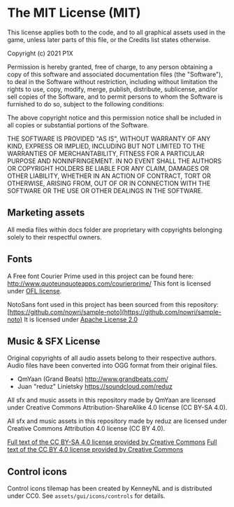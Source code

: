 # The MIT License (MIT)
This license applies both to the code, and to all graphical assets used in the game, unless later parts of this file, or the Credits list states otherwise.

Copyright (c) 2021 P1X

Permission is hereby granted, free of charge, to any person obtaining a copy
of this software and associated documentation files (the "Software"), to deal
in the Software without restriction, including without limitation the rights
to use, copy, modify, merge, publish, distribute, sublicense, and/or sell
copies of the Software, and to permit persons to whom the Software is
furnished to do so, subject to the following conditions:

The above copyright notice and this permission notice shall be included in all
copies or substantial portions of the Software.

THE SOFTWARE IS PROVIDED "AS IS", WITHOUT WARRANTY OF ANY KIND, EXPRESS OR
IMPLIED, INCLUDING BUT NOT LIMITED TO THE WARRANTIES OF MERCHANTABILITY,
FITNESS FOR A PARTICULAR PURPOSE AND NONINFRINGEMENT. IN NO EVENT SHALL THE
AUTHORS OR COPYRIGHT HOLDERS BE LIABLE FOR ANY CLAIM, DAMAGES OR OTHER
LIABILITY, WHETHER IN AN ACTION OF CONTRACT, TORT OR OTHERWISE, ARISING FROM,
OUT OF OR IN CONNECTION WITH THE SOFTWARE OR THE USE OR OTHER DEALINGS IN THE
SOFTWARE.


## Marketing assets
All media files within docs folder are proprietary with copyrights belonging solely to their respectful owners.


## Fonts
A Free font Courier Prime used in this project can be found here:
http://www.quoteunquoteapps.com/courierprime/
This font is licensed under [OFL license](https://openfontlicense.org/).

NotoSans font used in this project has been sourced from this repository:
[https://github.com/nowri/sample-noto](https://github.com/nowri/sample-noto)
It is licensed under [Apache License 2.0](http://www.apache.org/licenses/LICENSE-2.0.html)

## Music & SFX License
Original copyrights of all audio assets belong to their respective authors. Audio files have been converted into OGG format from their original files.
 - QmYaan (Grand Beats) http://www.grandbeats.com/
 - Juan "reduz" Linietsky https://soundcloud.com/reduz

All sfx and music assets in this repository made by QmYaan are licensed under Creative Commons Attribution-ShareAlike 4.0 license (CC BY-SA 4.0).

All sfx and music assets in this repository made by reduz are licensed under Creative Commons Attribution 4.0 license (CC BY 4.0).

[Full text of the CC BY-SA 4.0 license provided by Creative Commons](http://creativecommons.org/licenses/by-sa/4.0/legalcode)
[Full text of the CC BY 4.0 license provided by Creative Commons](http://creativecommons.org/licenses/by/4.0/legalcode)

## Control icons
Control icons tilemap has been created by KenneyNL and is distributed under CC0. See `assets/gui/icons/controls` for details.
